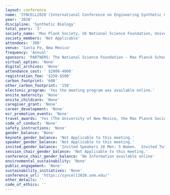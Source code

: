 ```yaml
---
layout: conference 
name: 'SYNCELL2020 (International Conference on Engineering Synthetic Cells and Organelles)'
year: '2020'
discipline: 'Synthetic Biology'
total_years: '3'
society_name: 'Max Plank Society, US National Science Foundation, University of New Mexico, Los Alamos National Laboratory Center for Non-Linear Studies, the New Mexico Consortium'
society_members: 'Not Applicable'
attendees: '300'
venue: 'Santa Fe, New Mexico'
frequency: 'Annual'
sponsors: 'PARTNERS: The National Science Foundation - Max Planck School Matter to Life - The University of New Mexico - New Mexico Consortium - Los Alamos National Laboratories SynCell2020 is funded by the National Science Foundation (NSF) award #CBET-1841170. Any opinions, findings or recommendations expressed in this material are those of the author(s) and do not necessarily reflect the views of our sponsors. '
virtual_option: 'None'
digital_archives: 'None'
attendance_cost: ' $2000-4000'
registration_fee: '$250-$500'
carbon_footprint: '600'
other_carbon_footprint: '150'
electonic_program: 'Yes the meeting program was available online.'
onsite_maternity: 'None'
onsite_childcare: 'None'
caregiver_grant: 'None'
career_development: 'None'
ecr_promotion_events: 'None'
travel_awards: 'Yes (The University of New Mexico, the Max Planck Society and the International Conference on Engineering Synthetic Cells and Organelles is pleased to announce sponsored support for student/postdoc travel to the conference from: Los Alamos National Laboratory Center for Non-Linear Studies,     Max Planck School Matter to Life,     National Science Foundation, and     New Mexico Consortium.     Students and postdoctoral fellows from US institutions, US students at non-US institutions and international students at non-US institutions are eligible to apply.  Priority for available funds will be given to students who (a) present a contributed talk or poster at the conference (Call for Abstracts), (b) are from underrepresented groups, such as women, minorities or persons with disabilities, and (c) are from resource-limited research groups but show serious intent and interest in the field. '
code_of_conduct: 'None'
safety_instructions: 'None'
gender_balance: 'None'
keynote_gender_balance: 'Not Applicable to this meeting.'
speaker_gender_balance: 'Not Applicable to this meeting.'
invited_gender_balance: 'Invited Speakers 18 Men: 5 Women.  Invited Tutorial Speakers: 5 Men: 2 Women'
session_chair_gender_balance: 'Not Applicable to this meeting.'
conference_chair_gender_balance: 'No Information available online'
environmental_sustainability: 'None'
public_engagement: 'None'
sustainability_initiatives: 'None'
conference_url: 'https://syncell2020.unm.edu/'
other_details: ''
code_of_ethics: ''
---
```

